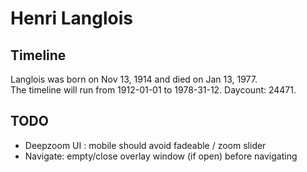 # Henri Langlois

## Timeline

Langlois was born on Nov 13, 1914 and died on Jan 13, 1977.  
The timeline will run from 1912-01-01 to 1978-31-12. Daycount: 24471.


## TODO

* Deepzoom UI : mobile should avoid fadeable / zoom slider
* Navigate: empty/close overlay window (if open) before navigating
